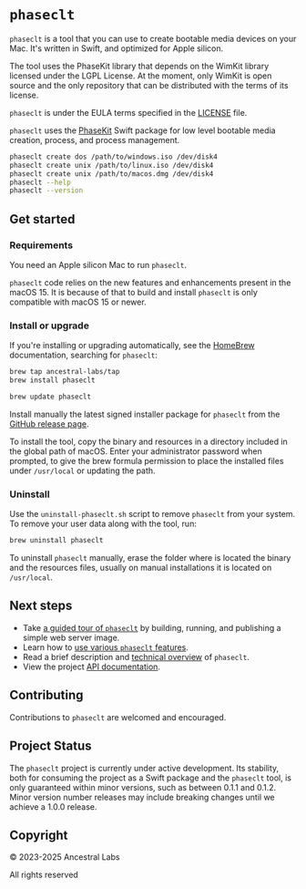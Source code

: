 
# `phaseclt`

`phaseclt` is a tool that you can use to create bootable media devices on your Mac. It's written in Swift, and optimized for Apple silicon.

The tool uses the PhaseKit library that depends on the WimKit library licensed under the LGPL License. At the moment, only WimKit is open source and the only repository that can be distributed with the terms of its license.

`phaseclt` is under the EULA terms specified in the [LICENSE](LICENSE.md) file.

`phaseclt` uses the [PhaseKit](https://github.com/AncestralLabs/PhaseKit) Swift package for low level bootable media creation, process, and process management.

```bash
phaseclt create dos /path/to/windows.iso /dev/disk4
phaseclt create unix /path/to/linux.iso /dev/disk4
phaseclt create unix /path/to/macos.dmg /dev/disk4
phaseclt --help
phaseclt --version
```

## Get started

### Requirements

You need an Apple silicon Mac to run `phaseclt`.

`phaseclt` code relies on the new features and enhancements present in the macOS 15. It is because of that to build and install `phaseclt` is only compatible with macOS 15 or newer.

### Install or upgrade

If you're installing or upgrading automatically, see the [HomeBrew](https://formulae.brew.sh/ancestral-labs/phaseclt#default) documentation, searching for `phaseclt`:

```bash
brew tap ancestral-labs/tap
brew install phaseclt
```
```bash
brew update phaseclt
```

Install manually the latest signed installer package for `phaseclt` from the [GitHub release page](https://github.com/AncestralLabs/phaseclt/releases).

To install the tool, copy the binary and resources in a directory included in the global path of macOS. Enter your administrator password when prompted, to give the brew formula permission to place the installed files under `/usr/local` or updating the path.

### Uninstall

Use the `uninstall-phaseclt.sh` script to remove `phaseclt` from your system. To remove your user data along with the tool, run:

```bash
brew uninstall phaseclt
```

To uninstall `phaseclt` manually, erase the folder where is located the binary and the resources files, usually on manual installations it is located on `/usr/local`.

## Next steps

- Take [a guided tour of `phaseclt`](./Documentation/Tutorial.md) by building, running, and publishing a simple web server image.
- Learn how to [use various `phaseclt` features](./Documentation/HowTo.md).
- Read a brief description and [technical overview](./Documentation/TechnicalOverview.md) of `phaseclt`.
- View the project [API documentation](https://AncestralLabs.github.io/phaseclt/Documentation/).

## Contributing

Contributions to `phaseclt` are welcomed and encouraged.

## Project Status

The `phaseclt` project is currently under active development. Its stability, both for consuming the project as a Swift package and the `phaseclt` tool, is only guaranteed within minor versions, such as between 0.1.1 and 0.1.2. Minor version number releases may include breaking changes until we achieve a 1.0.0 release.

## Copyright

© 2023-2025 Ancestral Labs

All rights reserved
